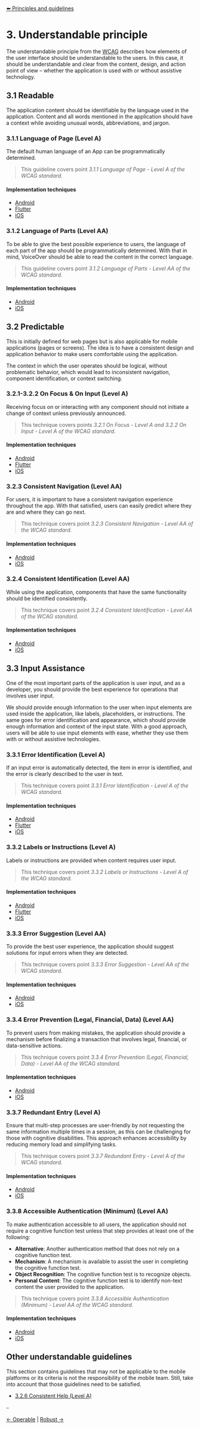[⬅️ Principles and guidelines](../accessibility_principles_and_guidelines.md)

# 3. Understandable principle

The understandable principle from the [WCAG](https://www.w3.org/WAI/WCAG21/quickref/?currentsidebar=%23col_overview&levels=aa%2Caaa&technologies=smil%2Cpdf%2Cflash%2Csl#principle3) describes how elements of the user interface should be understandable to the users. In this case, it should be understandable and clear from the content, design, and action point of view – whether the application is used with or without assistive technology.

## 3.1 Readable

The application content should be identifiable by the language used in the application. Content and all words mentioned in the application should have a context while avoiding unusual words, abbreviations, and jargon.

### 3.1.1 Language of Page (Level A)

The default human language of an App can be programmatically determined.

> This guideline covers point *3.1.1 Language of Page - Level A of the WCAG standard.*

#### Implementation techniques
* [Android](../platforms/android/techniques_understandable_android.md#311-language-of-page-level-a)
* [Flutter](../platforms/flutter/techniques_understandable_flutter.md#311-language-of-page-level-a)
* [iOS](../platforms/ios/techniques_understandable_ios.md#311-language-of-page-level-a)

### 3.1.2 Language of Parts (Level AA)

To be able to give the best possible experience to users, the language of each part of the app should be programmatically determined. With that in mind, VoiceOver should be able to read the content in the correct language.

> This guideline covers point *3.1.2 Language of Parts - Level AA of the WCAG standard.*

#### Implementation techniques
* [Android](../platforms/android/techniques_understandable_android.md#312-language-of-parts-level-aa)
* [iOS](../platforms/ios/techniques_understandable_ios.md#312-language-of-parts-level-aa)

## 3.2 Predictable

This is initially defined for web pages but is also applicable for mobile applications (pages or screens). The idea is to have a consistent design and application behavior to make users comfortable using the application.

The context in which the user operates should be logical, without problematic behavior, which would lead to inconsistent navigation, component identification, or context switching.

### 3.2.1-3.2.2 On Focus & On Input (Level A)

Receiving focus on or interacting with any component should not initiate a change of context unless previously announced.

> This technique covers points *3.2.1 On Focus - Level A and 3.2.2 On Input - Level A of the WCAG standard.*

#### Implementation techniques
* [Android](../platforms/android/techniques_understandable_android.md#321-322-on-focus--on-input-level-a)
* [Flutter](../platforms/flutter/techniques_understandable_flutter.md#321-322-on-focus--on-input-level-a)
* [iOS](../platforms/ios/techniques_understandable_ios.md#321-322-on-focus--on-input-level-a)

### 3.2.3 Consistent Navigation (Level AA)

For users, it is important to have a consistent navigation experience throughout the app. With that satisfied, users can easily predict where they are and where they can go next.

> This technique covers point *3.2.3 Consistent Navigation - Level AA of the WCAG standard.*

#### Implementation techniques
* [Android](../platforms/android/techniques_understandable_android.md#323-consistent-navigation-level-aa)
* [iOS](../platforms/ios/techniques_understandable_ios.md#323-consistent-navigation-level-aa)

### 3.2.4 Consistent Identification (Level AA)

While using the application, components that have the same functionality should be identified consistently.

> This technique covers point *3.2.4 Consistent Identification - Level AA of the WCAG standard.*

#### Implementation techniques
* [Android](../platforms/android/techniques_understandable_android.md#324-consistent-identification-level-aa)
* [iOS](../platforms/ios/techniques_understandable_ios.md#324-consistent-identification-level-aa)

## 3.3 Input Assistance

One of the most important parts of the application is user input, and as a developer, you should provide the best experience for operations that involves user input.

We should provide enough information to the user when input elements are used inside the application, like labels, placeholders, or instructions. The same goes for error identification and appearance, which should provide enough information and context of the input state. With a good approach, users will be able to use input elements with ease, whether they use them with or without assistive technologies.

### 3.3.1 Error Identification (Level A)

If an input error is automatically detected, the item in error is identified, and the error is clearly described to the user in text.

> This technique covers point *3.3.1 Error Identification - Level A of the WCAG standard.*

#### Implementation techniques
* [Android](../platforms/android/techniques_understandable_android.md#331-error-identification-level-a)
* [Flutter](../platforms/flutter/techniques_understandable_flutter.md#331-error-identification-level-a)
* [iOS](../platforms/ios/techniques_understandable_ios.md#331-error-identification-level-a)

### 3.3.2 Labels or Instructions (Level A)

Labels or instructions are provided when content requires user input.

> This technique covers point *3.3.2 Labels or Instructions - Level A of the WCAG standard.*

#### Implementation techniques
* [Android](../platforms/android/techniques_understandable_android.md#332-labels-or-instructions-level-a)
* [Flutter](../platforms/flutter/techniques_understandable_flutter.md#332-labels-or-instructions-level-a)
* [iOS](../platforms/ios/techniques_understandable_ios.md#332-labels-or-instructions-level-a)

### 3.3.3 Error Suggestion (Level AA)

To provide the best user experience, the application should suggest solutions for input errors when they are detected.

> This technique covers point *3.3.3 Error Suggestion - Level AA of the WCAG standard.*

#### Implementation techniques
* [Android](../platforms/android/techniques_understandable_android.md#333-error-suggestion-level-aa)
* [iOS](../platforms/ios/techniques_understandable_ios.md#333-error-suggestion-level-aa)

### 3.3.4 Error Prevention (Legal, Financial, Data) (Level AA)

To prevent users from making mistakes, the application should provide a mechanism before finalizing a transaction that involves legal, financial, or data-sensitive actions.

> This technique covers point *3.3.4 Error Prevention (Legal, Financial, Data) - Level AA of the WCAG standard.*

#### Implementation techniques
* [Android](../platforms/android/techniques_understandable_android.md#334-error-prevention-legal-financial-data-level-aa)
* [iOS](../platforms/ios/techniques_understandable_ios.md#334-error-prevention-legal-financial-data-level-aa)

### 3.3.7 Redundant Entry (Level A)

Ensure that multi-step processes are user-friendly by not requesting the same information multiple times in a session, as this can be challenging for those with cognitive disabilities. This approach enhances accessibility by reducing memory load and simplifying tasks.

> This technique covers point *3.3.7 Redundant Entry - Level A of the WCAG standard.*

#### Implementation techniques
* [Android](../platforms/android/techniques_understandable_android.md#337-redundant-entry-level-a)
* [iOS](../platforms/ios/techniques_understandable_ios.md#337-redundant-entry-level-a)

### 3.3.8 Accessible Authentication (Minimum) (Level AA)

To make authentication accessible to all users, the application should not require a cognitive function test unless that step provides at least one of the following:

- **Alternative**: Another authentication method that does not rely on a cognitive function test.
- **Mechanism**: A mechanism is available to assist the user in completing the cognitive function test.
- **Object Recognition**: The cognitive function test is to recognize objects.
- **Personal Content**: The cognitive function test is to identify non-text content the user provided to the application.

> This technique covers point *3.3.8 Accessible Authentication (Minimum) - Level AA of the WCAG standard.*

#### Implementation techniques
* [Android](../platforms/android/techniques_understandable_android.md#338-accessible-authentication-minimum-level-aa)
* [iOS](../platforms/ios/techniques_understandable_ios.md#338-accessible-authentication-minimum-level-aa)

## Other understandable guidelines

This section contains guidelines that may not be applicable to the mobile platforms or its criteria is not the responsibility of the mobile team. Still, take into account that those guidelines need to be satisfied.

- [3.2.6 Consistent Help (Level A)](https://www.w3.org/WAI/WCAG22/quickref/#consistent-help)

⎯

[← Operable](operable_principle.md) | [Robust →](robust_principle.md)
